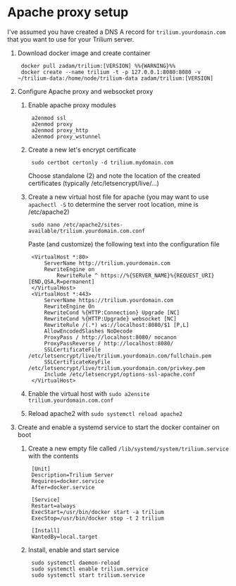 # Apache proxy setup
I've assumed you have created a DNS A record for `trilium.yourdomain.com` that you want to use for your Trilium server.

1.  Download docker image and create container
    
    ```text-plain
     docker pull zadam/trilium:[VERSION] %%{WARNING}%%
     docker create --name trilium -t -p 127.0.0.1:8080:8080 -v ~/trilium-data:/home/node/trilium-data zadam/trilium:[VERSION] 
    ```
    
2.  Configure Apache proxy and websocket proxy
    
    1.  Enable apache proxy modules
        
        ```text-plain
         a2enmod ssl
         a2enmod proxy
         a2enmod proxy_http
         a2enmod proxy_wstunnel
        ```
        
    2.  Create a new let's encrypt certificate
        
        ```text-plain
         sudo certbot certonly -d trilium.mydomain.com
        ```
        
        Choose standalone (2) and note the location of the created certificates (typically /etc/letsencrypt/live/...)
        
    3.  Create a new virtual host file for apache (you may want to use `apachectl -S` to determine the server root location, mine is /etc/apache2)
        
        ```text-plain
         sudo nano /etc/apache2/sites-available/trilium.yourdomain.com.conf
        ```
        
        Paste (and customize) the following text into the configuration file
        
        ```text-plain
         <VirtualHost *:80>
             ServerName http://trilium.yourdomain.com
             RewriteEngine on
                 RewriteRule ^ https://%{SERVER_NAME}%{REQUEST_URI} [END,QSA,R=permanent]
         </VirtualHost>
         <VirtualHost *:443>
             ServerName https://trilium.yourdomain.com
             RewriteEngine On
             RewriteCond %{HTTP:Connection} Upgrade [NC]
             RewriteCond %{HTTP:Upgrade} websocket [NC]
             RewriteRule /(.*) ws://localhost:8080/$1 [P,L]
             AllowEncodedSlashes NoDecode
             ProxyPass / http://localhost:8080/ nocanon
             ProxyPassReverse / http://localhost:8080/
             SSLCertificateFile /etc/letsencrypt/live/trilium.yourdomain.com/fullchain.pem
             SSLCertificateKeyFile /etc/letsencrypt/live/trilium.yourdomain.com/privkey.pem
             Include /etc/letsencrypt/options-ssl-apache.conf
         </VirtualHost>
        ```
        
    4.  Enable the virtual host with `sudo a2ensite trilium.yourdomain.com.conf`
        
    5.  Reload apache2 with `sudo systemctl reload apache2`
        
3.  Create and enable a systemd service to start the docker container on boot
    
    1.  Create a new empty file called `/lib/systemd/system/trilium.service` with the contents
        
        ```text-plain
         [Unit]
         Description=Trilium Server
         Requires=docker.service
         After=docker.service
             
         [Service]
         Restart=always
         ExecStart=/usr/bin/docker start -a trilium
         ExecStop=/usr/bin/docker stop -t 2 trilium
             
         [Install]
         WantedBy=local.target
        ```
        
    2.  Install, enable and start service
        
        ```text-plain
         sudo systemctl daemon-reload
         sudo systemctl enable trilium.service
         sudo systemctl start trilium.service
        ```
